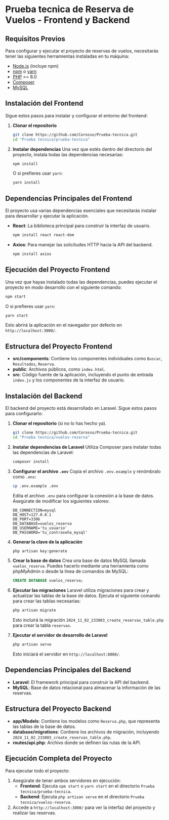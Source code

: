 # Prueba tecnica de Reserva de Vuelos - Frontend y Backend

## Requisitos Previos
Para configurar y ejecutar el proyecto de reservas de vuelos, necesitarás tener las siguientes herramientas instaladas en tu máquina:

- [Node.js](https://nodejs.org/) (incluye npm)
- [npm](https://www.npmjs.com/) o [yarn](https://yarnpkg.com/)
- [PHP](https://www.php.net/) >= 8.0
- [Composer](https://getcomposer.org/)
- [MySQL](https://www.mysql.com/)

## Instalación del Frontend
Sigue estos pasos para instalar y configurar el entorno del frontend:

1. **Clonar el repositorio**
   ```bash
   git clone https://github.com/Corosso/Prueba-tecnica.git
   cd "Prueba tecnica/prueba-tecnica"
   ```

2. **Instalar dependencias**
   Una vez que estés dentro del directorio del proyecto, instala todas las dependencias necesarias:
   ```bash
   npm install
   ```
   O si prefieres usar `yarn`:
   ```bash
   yarn install
   ```

## Dependencias Principales del Frontend
El proyecto usa varias dependencias esenciales que necesitarás instalar para desarrollar y ejecutar la aplicación.

- **React**: La biblioteca principal para construir la interfaz de usuario.
  ```bash
  npm install react react-dom
  ```

- **Axios**: Para manejar las solicitudes HTTP hacia la API del backend.
  ```bash
  npm install axios
  ```

## Ejecución del Proyecto Frontend
Una vez que hayas instalado todas las dependencias, puedes ejecutar el proyecto en modo desarrollo con el siguiente comando:
```bash
npm start
```
O si prefieres usar `yarn`:
```bash
yarn start
```

Esto abrirá la aplicación en el navegador por defecto en `http://localhost:3000/`.

## Estructura del Proyecto Frontend
- **src/components**: Contiene los componentes individuales como `Buscar`, `Resultados`, `Reserva`.
- **public**: Archivos públicos, como `index.html`.
- **src**: Código fuente de la aplicación, incluyendo el punto de entrada `index.js` y los componentes de la interfaz de usuario.

## Instalación del Backend
El backend del proyecto está desarrollado en Laravel. Sigue estos pasos para configurarlo:

1. **Clonar el repositorio** (si no lo has hecho ya).
   ```bash
   git clone https://github.com/Corosso/Prueba-tecnica.git
   cd "Prueba tecnica/vuelos-reserva"
   ```

2. **Instalar dependencias de Laravel**
   Utiliza Composer para instalar todas las dependencias de Laravel:
   ```bash
   composer install
   ```

3. **Configurar el archivo `.env`**
   Copia el archivo `.env.example` y renómbralo como `.env`:
   ```bash
   cp .env.example .env
   ```
   Edita el archivo `.env` para configurar la conexión a la base de datos. Asegúrate de modificar los siguientes valores:
   ```env
   DB_CONNECTION=mysql
   DB_HOST=127.0.0.1
   DB_PORT=3306
   DB_DATABASE=vuelos_reserva
   DB_USERNAME='tu_usuario'
   DB_PASSWORD='tu_contraseña_mysql'
   ```

4. **Generar la clave de la aplicación**
   ```bash
   php artisan key:generate
   ```

5. **Crear la base de datos**
   Crea una base de datos MySQL llamada `vuelos_reserva`. Puedes hacerlo mediante una herramienta como phpMyAdmin o desde la línea de comandos de MySQL:
   ```sql
   CREATE DATABASE vuelos_reserva;
   ```

6. **Ejecutar las migraciones**
   Laravel utiliza migraciones para crear y actualizar las tablas de la base de datos. Ejecuta el siguiente comando para crear las tablas necesarias:
   ```bash
   php artisan migrate
   ```
   Esto incluirá la migración `2024_11_02_233003_create_reservas_table.php` para crear la tabla `reservas`.

7. **Ejecutar el servidor de desarrollo de Laravel**
   ```bash
   php artisan serve
   ```
   Esto iniciará el servidor en `http://localhost:8000/`.

## Dependencias Principales del Backend
- **Laravel**: El framework principal para construir la API del backend.
- **MySQL**: Base de datos relacional para almacenar la información de las reservas.

## Estructura del Proyecto Backend
- **app/Models**: Contiene los modelos como `Reserva.php`, que representa las tablas de la base de datos.
- **database/migrations**: Contiene los archivos de migración, incluyendo `2024_11_02_233003_create_reservas_table.php`.
- **routes/api.php**: Archivo donde se definen las rutas de la API.

## Ejecución Completa del Proyecto
Para ejecutar todo el proyecto:
1. Asegúrate de tener ambos servidores en ejecución:
   - **Frontend**: Ejecuta `npm start` o `yarn start` en el directorio `Prueba tecnica/prueba-tecnica`.
   - **Backend**: Ejecuta `php artisan serve` en el directorio `Prueba tecnica/vuelos-reserva`.
2. Accede a `http://localhost:3000/` para ver la interfaz del proyecto y realizar las reservas.


